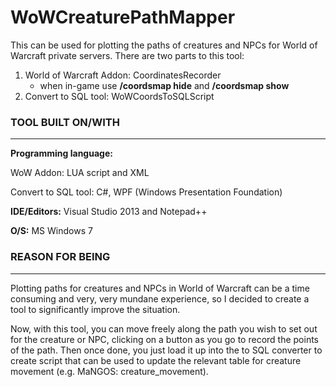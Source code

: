 # WoWCreaturePathMapper
This can be used for plotting the paths of creatures and NPCs for World of Warcraft private servers.
There are two parts to this tool:

1. World of Warcraft Addon: CoordinatesRecorder
   * when in-game use **/coordsmap hide** and **/coordsmap show** 
2. Convert to SQL tool: WoWCoordsToSQLScript

### TOOL BUILT ON/WITH
---------------
**Programming language:**

WoW Addon: LUA script and XML

Convert to SQL tool: C#, WPF (Windows Presentation Foundation)

**IDE/Editors:** Visual Studio 2013 and Notepad++

**O/S:** MS Windows 7

### REASON FOR BEING
---------------
Plotting paths for creatures and NPCs in World of Warcraft can be a time consuming and very, very mundane experience, 
so I decided to create a tool to significantly improve the situation.

Now, with this tool, you can move freely along the path you wish to set out for the creature or NPC, clicking on a 
button as you go to record the points of the path. Then once done, you just load it up into the to SQL converter to
create script that can be used to update the relevant table for creature movement (e.g. MaNGOS: creature_movement).
